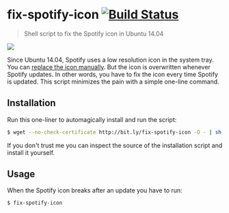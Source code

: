 # fix-spotify-icon [![Build Status](https://travis-ci.org/faviouz/fix-spotify-icon.svg?branch=master)](https://travis-ci.org/faviouz/fix-spotify-icon)

> Shell script to fix the Spotify icon in Ubuntu 14.04

![](https://raw.githubusercontent.com/faviouz/fix-spotify-icon/master/comparison.png)

Since Ubuntu 14.04, Spotify uses a low resolution icon in the system tray. You can [replace the icon manually](http://askubuntu.com/questions/449392/how-to-fix-fuzzy-spotify-icon-in-the-icon-tray). But the icon is overwritten whenever Spotify updates. In other words, you have to fix the icon every time Spotify is updated. This script minimizes the pain with a simple one-line command.

## Installation

Run this one-liner to automagically install and run the script:

```bash
$ wget --no-check-certificate http://bit.ly/fix-spotify-icon -O - | sh
```

If you don't trust me you can inspect the source of the installation script and install it yourself.

## Usage

When the Spotify icon breaks after an update you have to run:

```bash
$ fix-spotify-icon
```
